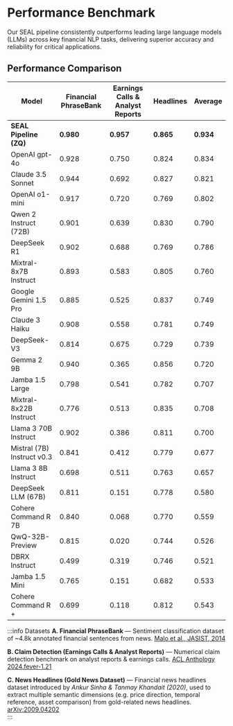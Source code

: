 # Performance Benchmark

Our SEAL pipeline consistently outperforms leading large language models (LLMs) across key financial NLP tasks, delivering superior accuracy and reliability for critical applications.

## Performance Comparison

| Model                   | Financial PhraseBank | Earnings Calls & Analyst Reports | Headlines | Average |
|--------------------------|----------------------|----------------------------------|------------|---------|
| **SEAL Pipeline (ZQ)**   | **0.980**            | **0.957**                        | **0.865**  | **0.934** |
| OpenAI gpt-4o            | 0.928                | 0.750                            | 0.824      | 0.834   |
| Claude 3.5 Sonnet        | 0.944                | 0.692                            | 0.827      | 0.821   |
| OpenAI o1-mini           | 0.917                | 0.720                            | 0.769      | 0.802   |
| Qwen 2 Instruct (72B)    | 0.901                | 0.639                            | 0.830      | 0.790   |
| DeepSeek R1              | 0.902                | 0.688                            | 0.769      | 0.786   |
| Mixtral-8x7B Instruct    | 0.893                | 0.583                            | 0.805      | 0.760   |
| Google Gemini 1.5 Pro    | 0.885                | 0.525                            | 0.837      | 0.749   |
| Claude 3 Haiku           | 0.908                | 0.558                            | 0.781      | 0.749   |
| DeepSeek-V3              | 0.814                | 0.675                            | 0.729      | 0.739   |
| Gemma 2 9B               | 0.940                | 0.365                            | 0.856      | 0.720   |
| Jamba 1.5 Large          | 0.798                | 0.541                            | 0.782      | 0.707   |
| Mixtral-8x22B Instruct   | 0.776                | 0.513                            | 0.835      | 0.708   |
| Llama 3 70B Instruct     | 0.902                | 0.386                            | 0.811      | 0.700   |
| Mistral (7B) Instruct v0.3 | 0.841              | 0.412                            | 0.779      | 0.677   |
| Llama 3 8B Instruct      | 0.698                | 0.511                            | 0.763      | 0.657   |
| DeepSeek LLM (67B)       | 0.811                | 0.151                            | 0.778      | 0.580   |
| Cohere Command R 7B      | 0.840                | 0.068                            | 0.770      | 0.559   |
| QwQ-32B-Preview          | 0.815                | 0.020                            | 0.744      | 0.526   |
| DBRX Instruct            | 0.499                | 0.319                            | 0.746      | 0.521   |
| Jamba 1.5 Mini           | 0.765                | 0.151                            | 0.682      | 0.533   |
| Cohere Command R +       | 0.699                | 0.118                            | 0.812      | 0.543   |


:::info Datasets
**A. Financial PhraseBank** — Sentiment classification dataset of ~4.8k annotated financial sentences from news. [Malo et al., JASIST, 2014](https://asistdl.onlinelibrary.wiley.com/doi/abs/10.1002/asi.23062)  

**B. Claim Detection (Earnings Calls & Analyst Reports)** — Numerical claim detection benchmark on analyst reports & earnings calls. [ACL Anthology 2024.fever-1.21](https://aclanthology.org/2024.fever-1.21/)  

**C. News Headlines (Gold News Dataset)** — Financial news headlines dataset introduced by *Ankur Sinha & Tanmay Khandait (2020)*, used to extract multiple semantic dimensions (e.g. price direction, temporal reference, asset comparison) from gold-related news headlines. [arXiv:2009.04202](https://arxiv.org/abs/2009.04202)  
:::